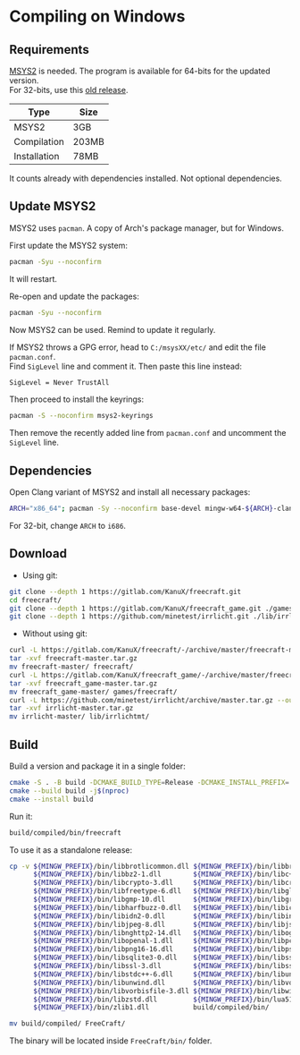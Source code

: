 Compiling on Windows
====================
Requirements
------------
[MSYS2](https://www.msys2.org/) is needed. The program is available for 64-bits for the updated version.<br>
For 32-bits, use this [old release](https://github.com/msys2/msys2-installer/releases/tag/nightly-i686).

| Type          | Size    |
|---------------|---------|
| MSYS2         | 3GB     |
| Compilation   | 203MB   |
| Installation  | 78MB    |

It counts already with dependencies installed. Not optional dependencies.

Update MSYS2
------------

MSYS2 uses `pacman`. A copy of Arch's package manager, but for Windows.

First update the MSYS2 system:
```sh
pacman -Syu --noconfirm
```
It will restart.

Re-open and update the packages:
```sh
pacman -Syu --noconfirm
```
Now MSYS2 can be used. Remind to update it regularly.

If MSYS2 throws a GPG error, head to `C:/msysXX/etc/` and edit the file `pacman.conf`.<br>
Find `SigLevel` line and comment it. Then paste this line instead:
```sh
SigLevel = Never TrustAll
```
Then proceed to install the keyrings:
```sh
pacman -S --noconfirm msys2-keyrings
```
Then remove the recently added line from `pacman.conf` and uncomment the `SigLevel` line.

Dependencies
------------

Open Clang variant of MSYS2 and install all necessary packages:
```sh
ARCH="x86_64"; pacman -Sy --noconfirm base-devel mingw-w64-${ARCH}-clang mingw-w64-${ARCH}-cmake mingw-w64-${ARCH}-extra-cmake-modules mingw-w64-${ARCH}-freetype git mingw-w64-${ARCH}-gmp mingw-w64-${ARCH}-jsoncpp mingw-w64-${ARCH}-libvorbis mingw-w64-${ARCH}-luajit mingw-w64-${ARCH}-mesa mingw-w64-${ARCH}-openjpeg2 mingw-w64-${ARCH}-openal mingw-w64-${ARCH}-sqlite3 mingw-w64-${ARCH}-zstd
```

For 32-bit, change `ARCH` to `i686`.

Download
--------

- Using git:
```sh
git clone --depth 1 https://gitlab.com/KanuX/freecraft.git
cd freecraft/
git clone --depth 1 https://gitlab.com/KanuX/freecraft_game.git ./games/freecraft/
git clone --depth 1 https://github.com/minetest/irrlicht.git ./lib/irrlichtmt/
```

- Without using git:
```sh
curl -L https://gitlab.com/KanuX/freecraft/-/archive/master/freecraft-master.tar.gz --output freecraft-master.tar.gz
tar -xvf freecraft-master.tar.gz
mv freecraft-master/ freecraft/
curl -L https://gitlab.com/KanuX/freecraft_game/-/archive/master/freecraft-master.tar.gz --output freecraft_game-master.tar.gz
tar -xvf freecraft_game-master.tar.gz
mv freecraft_game-master/ games/freecraft/
curl -L https://github.com/minetest/irrlicht/archive/master.tar.gz --output irrlicht-master.tar.gz
tar -xvf irrlicht-master.tar.gz
mv irrlicht-master/ lib/irrlichtmt/
```

Build
-----

Build a version and package it in a single folder:
```sh
cmake -S . -B build -DCMAKE_BUILD_TYPE=Release -DCMAKE_INSTALL_PREFIX=./build/compiled/ -DRUN_IN_PLACE=TRUE -DENABLE_GETTEXT=OFF -DENABLE_CURSES=OFF -G "Unix Makefiles"
cmake --build build -j$(nproc)
cmake --install build
```

Run it:
```sh
build/compiled/bin/freecraft
```

To use it as a standalone release:
```sh
cp -v ${MINGW_PREFIX}/bin/libbrotlicommon.dll ${MINGW_PREFIX}/bin/libbrotlidec.dll \
      ${MINGW_PREFIX}/bin/libbz2-1.dll        ${MINGW_PREFIX}/bin/libc++.dll \
      ${MINGW_PREFIX}/bin/libcrypto-3.dll     ${MINGW_PREFIX}/bin/libcrypto-3-x64.dll \
      ${MINGW_PREFIX}/bin/libfreetype-6.dll   ${MINGW_PREFIX}/bin/libglib-2.0-0.dll \
      ${MINGW_PREFIX}/bin/libgmp-10.dll       ${MINGW_PREFIX}/bin/libgraphite2.dll \
      ${MINGW_PREFIX}/bin/libharfbuzz-0.dll   ${MINGW_PREFIX}/bin/libiconv-2.dll \
      ${MINGW_PREFIX}/bin/libidn2-0.dll       ${MINGW_PREFIX}/bin/libintl-8.dll \
      ${MINGW_PREFIX}/bin/libjpeg-8.dll       ${MINGW_PREFIX}/bin/libjsoncpp-25.dll \
      ${MINGW_PREFIX}/bin/libnghttp2-14.dll   ${MINGW_PREFIX}/bin/libogg-0.dll \
      ${MINGW_PREFIX}/bin/libopenal-1.dll     ${MINGW_PREFIX}/bin/libpcre2-8-0.dll \
      ${MINGW_PREFIX}/bin/libpng16-16.dll     ${MINGW_PREFIX}/bin/libpsl-5.dll \
      ${MINGW_PREFIX}/bin/libsqlite3-0.dll    ${MINGW_PREFIX}/bin/libssh2-1.dll \
      ${MINGW_PREFIX}/bin/libssl-3.dll        ${MINGW_PREFIX}/bin/libssl-3-x64.dll \
      ${MINGW_PREFIX}/bin/libstdc++-6.dll     ${MINGW_PREFIX}/bin/libunistring-5.dll \
      ${MINGW_PREFIX}/bin/libunwind.dll       ${MINGW_PREFIX}/bin/libvorbis-0.dll \
      ${MINGW_PREFIX}/bin/libvorbisfile-3.dll ${MINGW_PREFIX}/bin/libwinpthread-1.dll \
      ${MINGW_PREFIX}/bin/libzstd.dll         ${MINGW_PREFIX}/bin/lua51.dll \
      ${MINGW_PREFIX}/bin/zlib1.dll           build/compiled/bin/

mv build/compiled/ FreeCraft/
```
The binary will be located inside `FreeCraft/bin/` folder.
